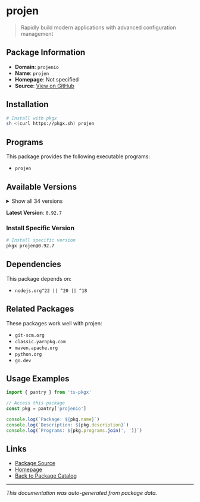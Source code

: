 # projen

> Rapidly build modern applications with advanced configuration management

## Package Information

- **Domain**: `projenio`
- **Name**: `projen`
- **Homepage**: Not specified
- **Source**: [View on GitHub](https://github.com/pkgxdev/pantry/tree/main/projects/projen.io/package.yml)

## Installation

```bash
# Install with pkgx
sh <(curl https://pkgx.sh) projen
```

## Programs

This package provides the following executable programs:

- `projen`

## Available Versions

<details>
<summary>Show all 34 versions</summary>

- `0.92.7`, `0.92.6`, `0.92.5`, `0.92.4`, `0.92.3`
- `0.92.2`, `0.92.1`, `0.92.0`, `0.91.31`, `0.91.30`
- `0.91.29`, `0.91.28`, `0.91.27`, `0.91.26`, `0.91.25`
- `0.91.24`, `0.91.23`, `0.91.22`, `0.91.21`, `0.91.20`
- `0.91.19`, `0.91.18`, `0.91.17`, `0.91.16`, `0.91.15`
- `0.91.14`, `0.91.13`, `0.91.12`, `0.91.11`, `0.91.10`
- `0.91.9`, `0.91.8`, `0.91.7`, `0.91.6`

</details>

**Latest Version**: `0.92.7`

### Install Specific Version

```bash
# Install specific version
pkgx projen@0.92.7
```

## Dependencies

This package depends on:

- `nodejs.org^22 || ^20 || ^18`

## Related Packages

These packages work well with projen:

- `git-scm.org`
- `classic.yarnpkg.com`
- `maven.apache.org`
- `python.org`
- `go.dev`

## Usage Examples

```typescript
import { pantry } from 'ts-pkgx'

// Access this package
const pkg = pantry['projenio']

console.log(`Package: ${pkg.name}`)
console.log(`Description: ${pkg.description}`)
console.log(`Programs: ${pkg.programs.join(', ')}`)
```

## Links

- [Package Source](https://github.com/pkgxdev/pantry/tree/main/projects/projen.io/package.yml)
- [Homepage](#)
- [Back to Package Catalog](../package-catalog.md)

---

*This documentation was auto-generated from package data.*
